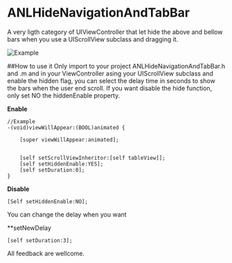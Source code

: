 ANLHideNavigationAndTabBar
==========================

A very ligth category of UIViewController that let hide the above and bellow bars when you use a UIScrollView subclass and dragging it.

![Example](http://ruralnerd.com/files/demoHideBars.gif) 

##How to use it
Only import to your project ANLHideNavigationAndTabBar.h and .m and in your ViewController asing your UIScrollView subclass and enable the hidden flag, you can select the delay time in seconds to show the bars when the user end scroll. If you want disable the hide function, only set NO the hiddenEnable property.

**Enable**

	//Example
	-(void)viewWillAppear:(BOOL)animated {

    	[super viewWillAppear:animated];
    
    
    	[self setScrollViewInheritor:[self tableView]];
    	[self setHiddenEnable:YES];
    	[self setDuration:0];
	}

**Disable**

	[Self setHiddenEnable:NO];

You can change the delay when you want

**setNewDelay

	[self setDuration:3];

All feedback are wellcome.
